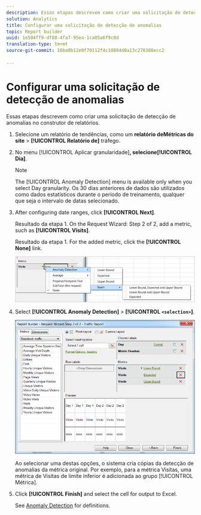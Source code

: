 ```yaml
---
description: Essas etapas descrevem como criar uma solicitação de detecção de anomalias no construtor de relatórios.
solution: Analytics
title: Configurar uma solicitação de detecção de anomalias
topic: Report builder
uuid: 1e504ff9-df88-4fa7-95ea-1ca05a6f9c0d
translation-type: tm+mt
source-git-commit: 16ba0b12e0f70112f4c10804d0a13c278388ecc2

---
```



# Configurar uma solicitação de detecção de anomalias

Essas etapas descrevem como criar uma solicitação de detecção de anomalias no construtor de relatórios.

1. Selecione um relatório de tendências, como um **relatório deMétricas do site** &gt; **[!UICONTROL Relatório de]** tráfego.
1. No menu [!UICONTROL Aplicar granularidade]**, selecione[!UICONTROL Dia]**.

   >[!NOTE]
   >
   >The [!UICONTROL Anomaly Detection] menu is available only when you select Day granularity. Os 30 dias anteriores de dados são utilizados como dados estatísticos durante o período de treinamento, qualquer que seja o intervalo de datas selecionado.

1. After configuring date ranges, click **[!UICONTROL Next]**.

   Resultado da etapa 1. On the Request Wizard: Step 2 of 2, add a metric, such as **[!UICONTROL Visits]**.

   Resultado da etapa 1. For the added metric, click the **[!UICONTROL None]** link.

   ![Resultado da etapa](assets/anomaly_select.png)

1. Select **[!UICONTROL Anomaly Detection]** &gt; **[!UICONTROL `<selection>`]**.

   ![Informações da etapa](assets/anomaly_visit.png)

   Ao selecionar uma destas opções, o sistema cria cópias da detecção de anomalias da métrica original. Por exemplo, para a métrica Visitas, uma métrica de Visitas de limite inferior é adicionada ao grupo [!UICONTROL Métrica].
1. Click **[!UICONTROL Finish]** and select the cell for output to Excel.

   See [Anomaly Detection](/help/analyze/analysis-workspace/virtual-analyst/c-anomaly-detection/anomaly-detection.md) for definitions.
